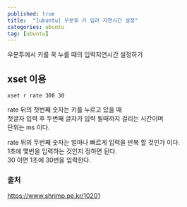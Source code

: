 ```yaml
---
published: true
title:  "[ubuntu] 우분투 키 입려 지연시간 설정"
categories: ubuntu
tag: [ubuntu]
---
```


우분투에서 키를 꾹 누를 때의 입력지연시간 설정하기  

## xset 이용

```
xset r rate 300 30
```
rate 뒤의 첫번째 숫자는 키를 누르고 있을 때  
첫글자 입력 후 두번째 글자가 입력 될때까지 걸리는 시간이며  
단위는 ms 이다.

rate 뒤의 두번째 숫자는 얼마나 빠르게 입력을 반복 할 것인가 이다.  
1초에 몇번을 입력하는 것인지 정하면 된다.  
30 이면 1초에 30번을 입력한다.

### 출처

https://www.shrimp.pe.kr/10201